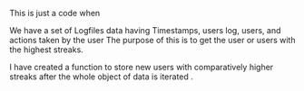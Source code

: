 This is just a code when

We have a set of Logfiles data having Timestamps, users log, users, and actions taken by the user
The purpose of this is to get the user or users with the highest streaks.

I have created a function to store new users with comparatively higher streaks after the whole object of data is iterated .
